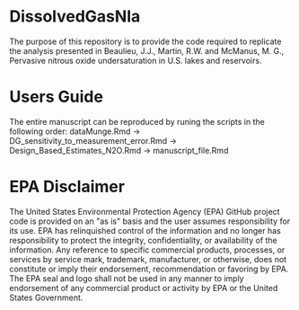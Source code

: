 # DissolvedGasNla

The purpose of this repository is to provide the code required to replicate the analysis presented in
Beaulieu, J.J., Martin, R.W. and McManus, M. G., Pervasive nitrous oxide undersaturation in U.S. lakes and reservoirs.

# Users Guide

The entire manuscript can be reproduced by runing the scripts in the following order: dataMunge.Rmd -> DG_sensitivity_to_measurement_error.Rmd -> Design_Based_Estimates_N2O.Rmd -> manuscript_file.Rmd

# EPA Disclaimer
The United States Environmental Protection Agency (EPA) GitHub project code is provided on an "as is" basis and the user assumes responsibility for its use. EPA has relinquished control of the information and no longer has responsibility to protect the integrity, confidentiality, or availability of the information. Any reference to specific commercial products, processes, or services by service mark, trademark, manufacturer, or otherwise, does not constitute or imply their endorsement, recommendation or favoring by EPA. The EPA seal and logo shall not be used in any manner to imply endorsement of any commercial product or activity by EPA or the United States Government. 
